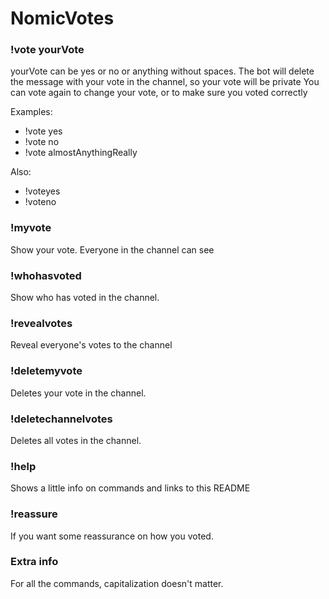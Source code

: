 # NomicVotes

### !vote yourVote

yourVote can be yes or no or anything without spaces.
The bot will delete the message with your vote in the channel, so your vote will be private
You can vote again to change your vote, or to make sure you voted correctly

Examples:
* !vote yes
* !vote no
* !vote almostAnythingReally

Also:
* !voteyes
* !voteno

### !myvote

Show your vote. Everyone in the channel can see

### !whohasvoted

Show who has voted in the channel.

### !revealvotes

Reveal everyone's votes to the channel

### !deletemyvote

Deletes your vote in the channel.

### !deletechannelvotes

Deletes all votes in the channel.

### !help

Shows a little info on commands and links to this README

### !reassure

If you want some reassurance on how you voted.

### Extra info

For all the commands, capitalization doesn't matter.
